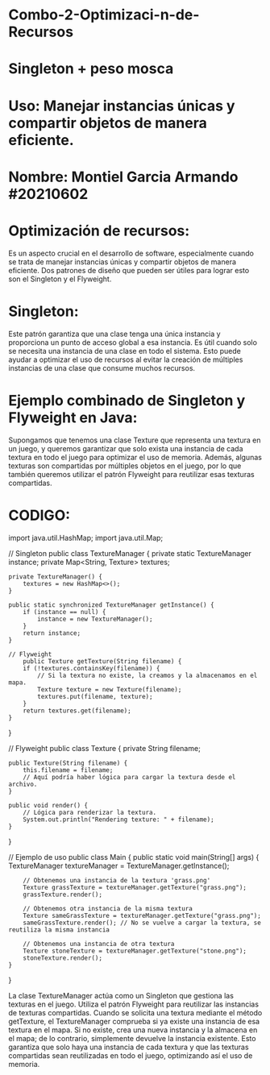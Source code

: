 # Combo-2-Optimizaci-n-de-Recursos
# Singleton + peso mosca
# Uso: Manejar instancias únicas y compartir objetos de manera eficiente.
# Nombre: Montiel Garcia Armando #20210602
# Optimización de recursos:
Es un aspecto crucial en el desarrollo de software, especialmente cuando se trata de manejar instancias únicas y compartir objetos de manera eficiente. 
Dos patrones de diseño que pueden ser útiles para lograr esto son el Singleton y el Flyweight.
# Singleton: 
Este patrón garantiza que una clase tenga una única instancia y proporciona un punto de acceso global a esa instancia. 
Es útil cuando solo se necesita una instancia de una clase en todo el sistema. Esto puede ayudar a optimizar el uso de recursos al evitar la creación de múltiples instancias de una clase que consume muchos recursos.
# Ejemplo combinado de Singleton y Flyweight en Java:
Supongamos que tenemos una clase Texture que representa una textura en un juego,
y queremos garantizar que solo exista una instancia de cada textura en todo el juego para optimizar el uso de memoria. 
Además, algunas texturas son compartidas por múltiples objetos en el juego, por lo que también queremos utilizar el patrón Flyweight para reutilizar esas texturas compartidas.
# CODIGO:
import java.util.HashMap;
import java.util.Map;

// Singleton
    public class TextureManager {
    private static TextureManager instance;
    private Map<String, Texture> textures;

    private TextureManager() {
        textures = new HashMap<>();
    }

    public static synchronized TextureManager getInstance() {
        if (instance == null) {
            instance = new TextureManager();
        }
        return instance;
    }

    // Flyweight
        public Texture getTexture(String filename) {
        if (!textures.containsKey(filename)) {
            // Si la textura no existe, la creamos y la almacenamos en el mapa.
            Texture texture = new Texture(filename);
            textures.put(filename, texture);
        }
        return textures.get(filename);
    }
}

// Flyweight
    public class Texture {
    private String filename;

    public Texture(String filename) {
        this.filename = filename;
        // Aquí podría haber lógica para cargar la textura desde el archivo.
    }

    public void render() {
        // Lógica para renderizar la textura.
        System.out.println("Rendering texture: " + filename);
    }
}

// Ejemplo de uso
    public class Main {
    public static void main(String[] args) {
        TextureManager textureManager = TextureManager.getInstance();

        // Obtenemos una instancia de la textura 'grass.png'
        Texture grassTexture = textureManager.getTexture("grass.png");
        grassTexture.render();

        // Obtenemos otra instancia de la misma textura
        Texture sameGrassTexture = textureManager.getTexture("grass.png");
        sameGrassTexture.render(); // No se vuelve a cargar la textura, se reutiliza la misma instancia

        // Obtenemos una instancia de otra textura
        Texture stoneTexture = textureManager.getTexture("stone.png");
        stoneTexture.render();
    }
}

La clase TextureManager actúa como un Singleton que gestiona las texturas en el juego. Utiliza el patrón Flyweight para reutilizar las instancias de texturas compartidas. 
Cuando se solicita una textura mediante el método getTexture, el TextureManager comprueba si ya existe una instancia de esa textura en el mapa. 
Si no existe, crea una nueva instancia y la almacena en el mapa; de lo contrario, simplemente devuelve la instancia existente. 
Esto garantiza que solo haya una instancia de cada textura y que las texturas compartidas sean reutilizadas en todo el juego, optimizando así el uso de memoria.
